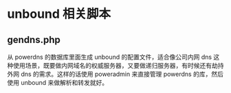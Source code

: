 # unbound 相关脚本

## gendns.php
从 powerdns 的数据库里面生成 unbound 的配置文件，适合像公司内网 dns 这种使用场景，既要做内网域名的权威服务器，又要做递归服务器，有时候还有劫持外网 dns 的需求。这样的话使用 poweradmin 来直接管理 powerdns 的库，然后使用 unbound 来做解析和转发就好。
